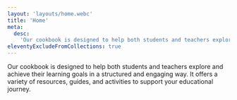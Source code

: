 ```yaml
---
layout: 'layouts/home.webc'
title: 'Home'
meta:
  desc:
    'Our cookbook is designed to help both students and teachers explore and achieve their learning goals in a structured and engaging way.'
eleventyExcludeFromCollections: true
---
```


Our cookbook is designed to help both students and teachers explore and achieve their learning goals in a structured and engaging way. It offers a variety of resources, guides, and activities to support your educational journey.
